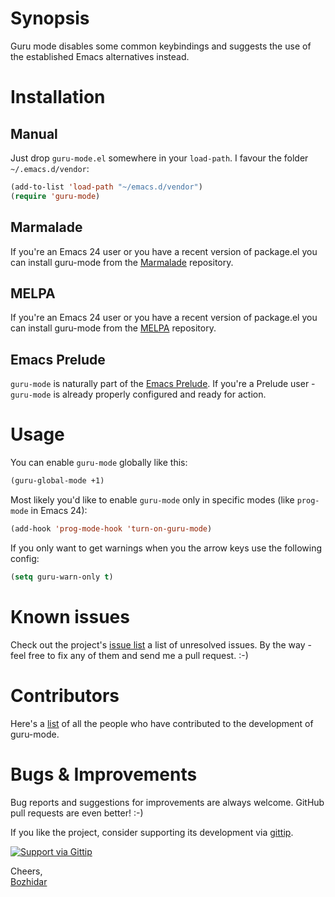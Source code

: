 # Synopsis

Guru mode disables some common keybindings and suggests the use of the established Emacs alternatives instead.

# Installation

## Manual
Just drop `guru-mode.el` somewhere in your `load-path`. I favour the
folder `~/.emacs.d/vendor`:

```lisp
(add-to-list 'load-path "~/emacs.d/vendor")
(require 'guru-mode)
```

## Marmalade

If you're an Emacs 24 user or you have a recent version of package.el
you can install guru-mode from the [Marmalade](http://marmalade-repo.org/) repository.

## MELPA

If you're an Emacs 24 user or you have a recent version of package.el
you can install guru-mode from the [MELPA](http://melpa.milkbox.net/) repository.

## Emacs Prelude

`guru-mode` is naturally part of the
[Emacs Prelude](https://github.com/bbatsov/prelude). If you're a Prelude
user - `guru-mode` is already properly configured and ready for
action.

# Usage

You can enable `guru-mode` globally like this:

```lisp
(guru-global-mode +1)
```

Most likely you'd like to enable `guru-mode` only in specific modes
(like `prog-mode` in Emacs 24):

```lisp
(add-hook 'prog-mode-hook 'turn-on-guru-mode)
```

If you only want to get warnings when you the arrow keys use the following config:

```lisp
(setq guru-warn-only t)
```

# Known issues

Check out the project's
[issue list](https://github.com/bbatsov/guru-mode/issues?sort=created&direction=desc&state=open)
a list of unresolved issues. By the way - feel free to fix any of them
and send me a pull request. :-)

# Contributors

Here's a [list](https://github.com/bbatsov/guru-mode/contributors) of all the people who have contributed to the
development of guru-mode.

# Bugs & Improvements

Bug reports and suggestions for improvements are always
welcome. GitHub pull requests are even better! :-)

If you like the project, consider supporting its development via [gittip](https://www.gittip.com/bbatsov).

[![Support via Gittip](https://rawgithub.com/twolfson/gittip-badge/0.2.0/dist/gittip.png)](https://www.gittip.com/bbatsov)

Cheers,<br/>
[Bozhidar](http://twitter.com/bbatsov)
